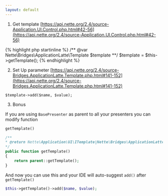 ```yaml
---
layout: default
---
```



1. Get template [https://api.nette.org/2.4/source-Application.UI.Control.php.html#42-56](https://api.nette.org/2.4/source-Application.UI.Control.php.html#42-56)
  
{% highlight php startinline %}
/** @var Nette\Bridges\ApplicationLatte\Template $template **/
$template = $this->getTemplate();
{% endhighlight %}
  
2. Set Up parameter
  [https://api.nette.org/2.4/source-Bridges.ApplicationLatte.Template.php.html#141-152](https://api.nette.org/2.4/source-Bridges.ApplicationLatte.Template.php.html#141-152)
  
```php?start_inline=true
$template->add($name, $value);
```
  
3. Bonus

  If you are using `BasePresenter` as parent to all your presenters you can modify function 
  
```php
getTemplate()
```
  
```php
/**
* @return Nette\Application\UI\ITemplate|Nette\Bridges\ApplicationLatte\Template
*/
public function getTemplate()
{
	return parent::getTemplate();
}
```
  
  And now you can use this and your IDE will auto-suggest `add()` after `getTemplate()`
 
```php
$this->getTemplate()->add($name, $value);
```
